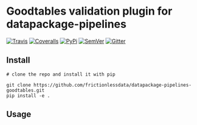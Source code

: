 # Goodtables validation plugin for datapackage-pipelines

[![Travis](https://img.shields.io/travis/frictionlessdata/datapackage-pipelines-goodtables/master.svg)](https://travis-ci.org/frictionlessdata/datapackage-pipelines-goodtables)
[![Coveralls](http://img.shields.io/coveralls/frictionlessdata/datapackage-pipelines-goodtables/master.svg)](https://coveralls.io/r/frictionlessdata/datapackage-pipelines-goodtables?branch=master)
[![PyPi](https://img.shields.io/pypi/v/datapackage-pipelines-goodtables.svg)](https://pypi.python.org/pypi/datapackage-pipelines-goodtables)
[![SemVer](https://img.shields.io/badge/versions-SemVer-brightgreen.svg)](http://semver.org/)
[![Gitter](https://img.shields.io/gitter/room/frictionlessdata/chat.svg)](https://gitter.im/frictionlessdata/chat)

## Install

```
# clone the repo and install it with pip

git clone https://github.com/frictionlessdata/datapackage-pipelines-goodtables.git
pip install -e .
```

## Usage


